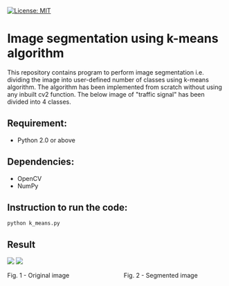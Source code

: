 [![License: MIT](https://img.shields.io/badge/License-MIT-yellow.svg)](https://opensource.org/licenses/MIT)
# Image segmentation using k-means algorithm
This repository contains program to perform image segmentation i.e. dividing the image into user-defined number of classes using k-means algorithm. The algorithm has been implemented from scratch without using any inbuilt cv2 function. The below image of "traffic signal" has been divided into 4 classes.  

## Requirement:
  - Python 2.0 or above

## Dependencies:
  - OpenCV
  - NumPy

## Instruction to run the code:
```
python k_means.py
```

## Result
<img src = https://github.com/abhijitmahalle/image_segmentation_using_k_means/blob/master/data/traffic_signal.png /> <img src = https://github.com/abhijitmahalle/image_segmentation_using_k_means/blob/master/results/traffic_signal.png> 

Fig. 1 - Original image &nbsp;&nbsp;&nbsp;&nbsp;&nbsp;&nbsp;&nbsp;&nbsp;&nbsp;&nbsp;&nbsp;&nbsp;&nbsp;&nbsp;&nbsp;&nbsp;&nbsp;&nbsp;&nbsp;&nbsp;&nbsp;&nbsp;&nbsp;&nbsp;&nbsp;&nbsp;&nbsp;&nbsp;&nbsp;&nbsp;&nbsp;Fig. 2 - Segmented image
